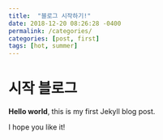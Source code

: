 ```yaml
---
title:  "블로그 시작하기!"
date: 2018-12-20 08:26:28 -0400
permalink: /categories/
categories: [post, first]
tags: [hot, summer]
---
```


# 시작 블로그

**Hello world**, this is my first Jekyll blog post.

I hope you like it!
